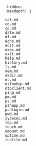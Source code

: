 <!-- psh-applets -->

```{include} psh.md
```

```{toctree}
:hidden:
:maxdepth: 1

cat.md
cd.md
cp.md
date.md
df.md
echo.md
edit.md
exec.md
exit.md
help.md
history.md
ls.md
mem.md
mkdir.md
nc.md
nslookup.md
ntpclient.md
ping.md
pm.md
ps.md
pshapp.md
pshlogin.md
pwd.md
sysexec.md
top.md
touch.md
umount.md
uptime.md
runfile.md
```
